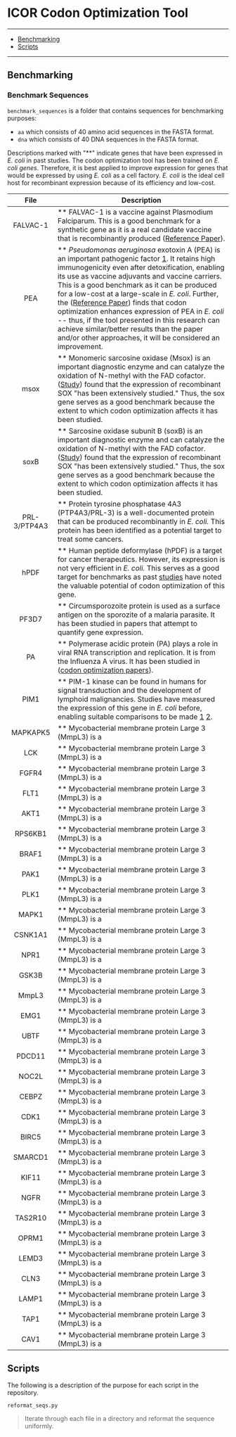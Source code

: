 # ICOR Codon Optimization Tool
---
- [Benchmarking](#Benchmarking)
- [Scripts](#Scripts)
---
## Benchmarking

### Benchmark Sequences
`benchmark_sequences` is a folder that contains sequences for benchmarking purposes:
- `aa` which consists of 40 amino acid sequences in the FASTA format.
- `dna` which consists of 40 DNA sequences in the FASTA format.

Descriptions marked with "**" indicate genes that have been expressed in *E. coli* in past studies. The codon optimization tool has been trained on *E. coli genes*. Therefore, it is best applied to improve expression for genes that would be expressed by using *E. coli* as a cell factory. *E. coli* is the ideal cell host for recombinant expression because of its efficiency and low-cost.

|        File         | Description |
|       :---:         | ----------- |
| FALVAC-1  | ** FALVAC-1 is a vaccine against Plasmodium Falciparum. This is a good benchmark for a synthetic gene as it is a real candidate vaccine that is recombinantly produced ([Reference Paper](https://doi.org/10.1016%2Fj.pep.2003.11.006)).|
| PEA   | ** *Pseudomonas aeruginosa* exotoxin A (PEA) is an important pathogenic factor [1](https://doi.org/10.1073/pnas.85.9.2939). It retains high immunogenicity even after detoxification, enabling its use as vaccine adjuvants and vaccine carriers. This is a good benchmark as it can be produced for a low-cost at a large-scale in *E. coli*. Further, the ([Reference Paper](https://www.sciencedirect.com/science/article/pii/S1046592810000501?via%3Dihub#bib2)) finds that codon optimization enhances expression of PEA in *E. coli* -- thus, if the tool presented in this research can achieve similar/better results than the paper and/or other approaches, it will be considered an improvement. |
| msox   | ** Monomeric sarcosine oxidase (Msox) is an important diagnostic enzyme and can catalyze the oxidation of N-methyl with the FAD cofactor. ([Study](https://www.sciencedirect.com/science/article/pii/S0168165615301905?via%3Dihub)) found that the expression of recombinant SOX "has been extensively studied." Thus, the sox gene serves as a good benchmark because the extent to which codon optimization affects it has been studied. |
| soxB   | ** Sarcosine oxidase subunit B (soxB) is an important diagnostic enzyme and can catalyze the oxidation of N-methyl with the FAD cofactor. ([Study](https://www.sciencedirect.com/science/article/pii/S0168165615301905?via%3Dihub)) found that the expression of recombinant SOX "has been extensively studied." Thus, the sox gene serves as a good benchmark because the extent to which codon optimization affects it has been studied. |
| PRL-3/PTP4A3  | ** Protein tyrosine phosphatase 4A3 (PTP4A3/PRL-3) is a well-documented protein that can be produced recombinantly in *E. coli.* This protein has been identified as a potential target to treat some cancers. |
| hPDF  | ** Human peptide deformylase (hPDF) is a target for cancer therapeutics. However, its expression is not very efficient in *E. coli.* This serves as a good target for benchmarks as past [studies](https://pubmed.ncbi.nlm.nih.gov/19825416/) have noted the valuable potential of codon optimization of this gene. |
| PF3D7  | ** Circumsporozoite protein is used as a surface antigen on the sporozite of a malaria parasite. It has been studied in papers that attempt to quantify gene expression. |
| PA  | ** Polymerase acidic protein (PA) plays a role in viral RNA transcription and replication. It is from the Influenza A virus. It has been studied in ([codon optimization papers](https://www.nature.com/articles/s41598-020-74091-z)).  |
| PIM1  | ** PIM-1 kinase can be found in humans for signal transduction and the development of lymphoid malignancies. Studies have measured the expression of this gene in *E. coli* before, enabling suitable comparisons to be made [1](https://www.ncbi.nlm.nih.gov/pmc/articles/PMC2970903/) [2](https://pubmed.ncbi.nlm.nih.gov/16508102/). |
| MAPKAPK5  | ** Mycobacterial membrane protein Large 3 (MmpL3) is a  |
| LCK  | ** Mycobacterial membrane protein Large 3 (MmpL3) is a  |
| FGFR4  | ** Mycobacterial membrane protein Large 3 (MmpL3) is a  |
| FLT1  | ** Mycobacterial membrane protein Large 3 (MmpL3) is a  |
| AKT1  | ** Mycobacterial membrane protein Large 3 (MmpL3) is a  |
| RPS6KB1  | ** Mycobacterial membrane protein Large 3 (MmpL3) is a  |
| BRAF1  | ** Mycobacterial membrane protein Large 3 (MmpL3) is a  |
| PAK1  | ** Mycobacterial membrane protein Large 3 (MmpL3) is a  |
| PLK1  | ** Mycobacterial membrane protein Large 3 (MmpL3) is a  |
| MAPK1  | ** Mycobacterial membrane protein Large 3 (MmpL3) is a  |
| CSNK1A1  | ** Mycobacterial membrane protein Large 3 (MmpL3) is a  |
| NPR1  | ** Mycobacterial membrane protein Large 3 (MmpL3) is a  |
| GSK3B  | ** Mycobacterial membrane protein Large 3 (MmpL3) is a  |
| MmpL3  | ** Mycobacterial membrane protein Large 3 (MmpL3) is a  |
| EMG1  | ** Mycobacterial membrane protein Large 3 (MmpL3) is a  |
| UBTF  | ** Mycobacterial membrane protein Large 3 (MmpL3) is a  |
| PDCD11  | ** Mycobacterial membrane protein Large 3 (MmpL3) is a  |
| NOC2L  | ** Mycobacterial membrane protein Large 3 (MmpL3) is a  |
| CEBPZ  | ** Mycobacterial membrane protein Large 3 (MmpL3) is a  |
| CDK1  | ** Mycobacterial membrane protein Large 3 (MmpL3) is a  |
| BIRC5  | ** Mycobacterial membrane protein Large 3 (MmpL3) is a  |
| SMARCD1  | ** Mycobacterial membrane protein Large 3 (MmpL3) is a  |
| KIF11  | ** Mycobacterial membrane protein Large 3 (MmpL3) is a  |
| NGFR  | ** Mycobacterial membrane protein Large 3 (MmpL3) is a  |
| TAS2R10  | ** Mycobacterial membrane protein Large 3 (MmpL3) is a  |
| OPRM1  | ** Mycobacterial membrane protein Large 3 (MmpL3) is a  |
| LEMD3  | ** Mycobacterial membrane protein Large 3 (MmpL3) is a  |
| CLN3  | ** Mycobacterial membrane protein Large 3 (MmpL3) is a  |
| LAMP1  | ** Mycobacterial membrane protein Large 3 (MmpL3) is a  |
| TAP1  | ** Mycobacterial membrane protein Large 3 (MmpL3) is a  |
| CAV1  | ** Mycobacterial membrane protein Large 3 (MmpL3) is a  |

## Scripts
The following is a description of the purpose for each script in the repository.

`reformat_seqs.py`
> Iterate through each file in a directory and reformat the sequence uniformly.
